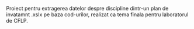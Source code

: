  Proiect pentru extragerea datelor despre discipline dintr-un plan de invatamnt .xslx pe baza cod-urilor, realizat ca tema finala pentru laboratorul de CFLP.
